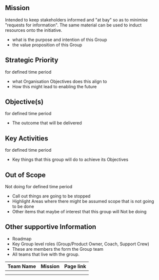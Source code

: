 ## **Mission**

Intended to keep stakeholders informed and &quot;at bay&quot; so as to minimise &quot;requests for information&quot;. The same material can be used to induct resources onto the initiative.

- what is the purpose and intention of this Group
- the value proposition of this Group

## **Strategic Priority**

for defined time period

- what Organisation Objectives does this align to
- How this might lead to enabling the future

## **Objective(s)**

for defined time period

- The outcome that will be delivered

## **Key Activities**

for defined time period

- Key things that this group will do to achieve its Objectives

## **Out of Scope**

Not doing for defined time period

- Call out things are going to be stopped
- Highlight Areas where there might be assumed scope that is not going to be done
- Other items that maybe of interest that this group will Not be doing

## **Other supportive Information**

- Roadmap
- Key Group level roles (Group/Product Owner, Coach, Support Crew)
- These are members the form the Group team
- All teams that live with the group.

| **Team Name** | **Mission** | **Page link** |
| --- | --- | --- |
|   |   |   |
|   |   |   |